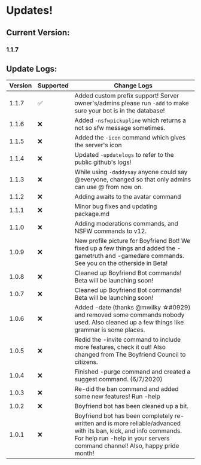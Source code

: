 # Updates!
## Current Version:
### 1.1.7
## Update Logs:
| Version | Supported          | Change Logs                                      |
| ------- | ------------------ | --------------                                   |
|1.1.7    |:white_check_mark:  | Added custom prefix support! Server owner's/admins please run `-add` to make sure your bot is in the database!|
|1.1.6    |:x:| Added `-nsfwpickupline` which returns a not so sfw message sometimes.|
|1.1.5    |:x:| Added the `-icon` command which gives the server's icon|
|1.1.4    |:x:| Updated `-updatelogs` to refer to the public github's logs!|
|1.1.3    |:x:| While using `-daddysay` anyone could say @everyone, changed so that only admins can use @ from now on.|
|1.1.2    |:x:| Adding awaits to the avatar command                               | 
|1.1.1    |:x:|Minor bug fixes and updating package.md                            |
|1.1.0    |:x:|Adding moderations commands, and NSFW commands to v12.
|1.0.9    |:x:|New profile picture for Boyfriend Bot! We fixed up a few things and added the -gametruth and -gamedare commands. See you on the otherside in Beta!|
|1.0.8    |:x:|Cleaned up Boyfriend Bot commands! Beta will be launching soon!    |
|1.0.7    |:x:|Cleaned up Boyfriend Bot commands! Beta will be launching soon!    |
|1.0.6    |:x:|Added -date (thanks @mwilky ☆#0929) and removed some commands nobody used. Also cleaned up a few things like grammar is some places.|
|1.0.5    |:x:|Redid the -invite command to include more features, check it out! Also changed from The Boyfriend Council to citizens.|
|1.0.4    |:x:|Finished -purge command and created a suggest command. (6/7/2020)   |
|1.0.3    |:x:|Re-did the ban command and added some new features! Run -help       |
|1.0.2    |:x:|Boyfriend bot has been cleaned up a bit.                            |
|1.0.1    |:x:|Boyfriend bot has been completely re-written and is more reliable/advanced with its ban, kick, and info commands. For help run -help in your servers command channel! Also, happy pride month!                                          |
